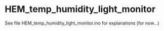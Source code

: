 # HEM_temp_humidity_light_monitor

See file HEM_temp_humidity_light_monitor.ino for explanations (for now...)
